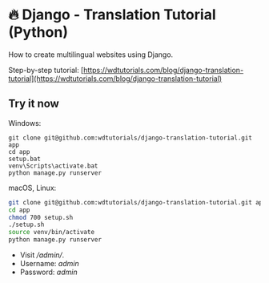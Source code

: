 # 🔥 Django - Translation Tutorial (Python)

How to create multilingual websites using Django.

Step-by-step tutorial: [https://wdtutorials.com/blog/django-translation-tutorial](https://wdtutorials.com/blog/django-translation-tutorial)

## Try it now

Windows:

```
git clone git@github.com:wdtutorials/django-translation-tutorial.git app
cd app
setup.bat
venv\Scripts\activate.bat
python manage.py runserver
```

macOS, Linux:

```bash
git clone git@github.com:wdtutorials/django-translation-tutorial.git app
cd app
chmod 700 setup.sh
./setup.sh
source venv/bin/activate
python manage.py runserver
```

- Visit */admin/*.
- Username: *admin*
- Password: *admin*